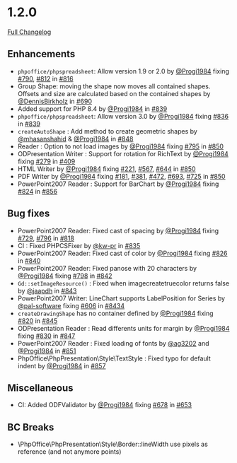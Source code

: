 # 1.2.0

[Full Changelog](https://github.com/PHPOffice/PHPPresentation/compare/1.1.0...1.2.0)

## Enhancements

- `phpoffice/phpspreadsheet`: Allow version 1.9 or 2.0 by [@Progi1984](https://github.com/Progi1984) fixing [#790](https://github.com/PHPOffice/PHPPresentation/issues/790), [#812](https://github.com/PHPOffice/PHPPresentation/pull/812) in [#816](https://github.com/PHPOffice/PHPPresentation/pull/816)
- Group Shape: moving the shape now moves all contained shapes. Offsets and size are calculated based on the contained shapes by [@DennisBirkholz](https://github.com/DennisBirkholz) in [#690](https://github.com/PHPOffice/PHPPresentation/pull/690)
- Added support for PHP 8.4 by [@Progi1984](https://github.com/Progi1984) in [#839](https://github.com/PHPOffice/PHPPresentation/pull/839)
- `phpoffice/phpspreadsheet`: Allow version 3.0 by [@Progi1984](https://github.com/Progi1984) fixing [#836](https://github.com/PHPOffice/PHPPresentation/issues/836) in [#839](https://github.com/PHPOffice/PHPPresentation/pull/839)
- `createAutoShape` : Add method to create geometric shapes by [@mhasanshahid](https://github.com/mhasanshahid) & [@Progi1984](https://github.com/Progi1984) in [#848](https://github.com/PHPOffice/PHPPresentation/pull/848)
- Reader : Option to not load images by [@Progi1984](https://github.com/Progi1984) fixing [#795](https://github.com/PHPOffice/PHPPresentation/issues/795) in [#850](https://github.com/PHPOffice/PHPPresentation/pull/850)
- ODPresentation Writer : Support for rotation for RichText  by [@Progi1984](https://github.com/Progi1984) fixing [#279](https://github.com/PHPOffice/PHPPresentation/pull/279) in [#409](https://github.com/PHPOffice/PHPPresentation/pull/409)
- HTML Writer by [@Progi1984](https://github.com/Progi1984) fixing [#221](https://github.com/PHPOffice/PHPPresentation/pull/221), [#567](https://github.com/PHPOffice/PHPPresentation/pull/567), [#644](https://github.com/PHPOffice/PHPPresentation/pull/644) in [#850](https://github.com/PHPOffice/PHPPresentation/pull/855)
- PDF Writer by [@Progi1984](https://github.com/Progi1984) fixing [#181](https://github.com/PHPOffice/PHPPresentation/pull/181), [#381](https://github.com/PHPOffice/PHPPresentation/pull/381), [#472](https://github.com/PHPOffice/PHPPresentation/pull/472), [#693](https://github.com/PHPOffice/PHPPresentation/pull/693), [#725](https://github.com/PHPOffice/PHPPresentation/pull/725) in [#850](https://github.com/PHPOffice/PHPPresentation/pull/855)
- PowerPoint2007 Reader : Support for BarChart by [@Progi1984](https://github.com/Progi1984) fixing [#824](https://github.com/PHPOffice/PHPPresentation/pull/824) in [#856](https://github.com/PHPOffice/PHPPresentation/pull/856)

## Bug fixes

- PowerPoint2007 Reader: Fixed cast of spacing by [@Progi1984](https://github.com/Progi1984) fixing [#729](https://github.com/PHPOffice/PHPPresentation/pull/729), [#796](https://github.com/PHPOffice/PHPPresentation/pull/796) in [#818](https://github.com/PHPOffice/PHPPresentation/pull/818)
- CI : Fixed PHPCSFixer by [@kw-pr](https://github.com/kw-pr) in [#835](https://github.com/PHPOffice/PHPPresentation/pull/835)
- PowerPoint2007 Reader: Fixed cast of color by [@Progi1984](https://github.com/Progi1984) fixing [#826](https://github.com/PHPOffice/PHPPresentation/pull/826) in [#840](https://github.com/PHPOffice/PHPPresentation/pull/840)
- PowerPoint2007 Reader: Fixed panose with 20 characters by [@Progi1984](https://github.com/Progi1984) fixing [#798](https://github.com/PHPOffice/PHPPresentation/pull/798) in [#842](https://github.com/PHPOffice/PHPPresentation/pull/842)
- `Gd::setImageResource()` : Fixed when imagecreatetruecolor returns false  by [@jaapdh](https://github.com/jaapdh) in [#843](https://github.com/PHPOffice/PHPPresentation/pull/843)
- PowerPoint2007 Writer: LineChart supports LabelPosition for Series by [@pal-software](https://github.com/pal-software) fixing [#606](https://github.com/PHPOffice/PHPPresentation/pull/606) in [#8434](https://github.com/PHPOffice/PHPPresentation/pull/844)
- `createDrawingShape` has no container defined by [@Progi1984](https://github.com/Progi1984) fixing [#820](https://github.com/PHPOffice/PHPPresentation/pull/820) in [#845](https://github.com/PHPOffice/PHPPresentation/pull/845)
- ODPresentation Reader : Read differents units for margin by [@Progi1984](https://github.com/Progi1984) fixing [#830](https://github.com/PHPOffice/PHPPresentation/pull/830) in [#847](https://github.com/PHPOffice/PHPPresentation/pull/847)
- PowerPoint2007 Reader : Fixed loading of fonts by [@ag3202](https://github.com/ag3202) and [@Progi1984](https://github.com/Progi1984) in [#851](https://github.com/PHPOffice/PHPPresentation/pull/851)
- PhpOffice\PhpPresentation\Style\TextStyle : Fixed typo for default indent by [@Progi1984](https://github.com/Progi1984) in [#857](https://github.com/PHPOffice/PHPPresentation/pull/857)

## Miscellaneous
- CI: Added ODFValidator by [@Progi1984](https://github.com/Progi1984) fixing [#678](https://github.com/PHPOffice/PHPWord/issues/678) in [#653](https://github.com/PHPOffice/PHPWord/pull/653)

## BC Breaks
- \PhpOffice\PhpPresentation\Style\Border::lineWidth use pixels as reference (and not anymore points)
